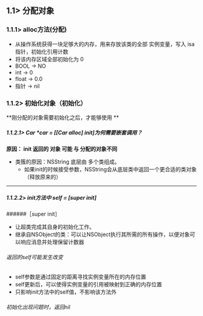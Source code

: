 ## 1.1> 分配对象
### 1.1.1> alloc方法(分配)
- 从操作系统获得一块足够大的内存，用来存放该类的全部 实例变量，写入 isa 指针，初始化引用计数
- 将该内存区域全部初始化为 0
 - BOOL -> NO
 - int -> 0
 - float -> 0.0
 - 指针 -> nil

### 1.1.2> 初始化对象（初始化）
**刚分配的对象需要初始化之后，才能够使用
**

##### 1.1.2.1> Car *car = [[Car alloc] init]为何需要嵌套调用？
**原因： init 返回的 对象 可能 与 分配的对象不同**
- 类簇的原因：NSString 底层由 多个类组成。
    - 如果init的时候接受参数，NSString会从底层类中返回一个更合适的类对象（释放原来的）

---
##### 1.1.2.2> init方法中 self = [super init]
######［super init］
- 让超类完成其自身的初始化工作。
 - 继承自NSObject的类：可以让NSObject执行其所需的所有操作，以便对象可以响应消息并处理保留计数器

###### 返回的self可能发生改变
- self参数是通过固定的距离寻找实例变量所在的内存位置
 - self更新后，可以使得实例变量的引用被映射到正确的内存位置
 - 只影响init方法中的self值，不影响该方法外

###### 初始化出现问题时，返回nil


